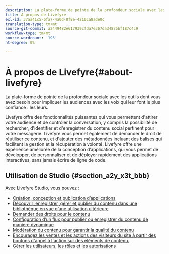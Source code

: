 ```yaml
---
description: La plate-forme de pointe de la profondeur sociale avec les outils dont vous avez besoin pour impliquer les audiences avec les voix qu'elles font le plus confiance à elles.
title: A propos de Livefyre
exl-id: 37aa41c5-6fa7-4a0d-8f8e-4210ca8ade0c
translation-type: tm+mt
source-git-commit: a2449482e617939cfda7e367da34875bf187c4c9
workflow-type: tm+mt
source-wordcount: '193'
ht-degree: 0%

---
```


# À propos de Livefyre{#about-livefyre}

La plate-forme de pointe de la profondeur sociale avec les outils dont vous avez besoin pour impliquer les audiences avec les voix qui leur font le plus confiance : les leurs.

Livefyre offre des fonctionnalités puissantes qui vous permettent d&#39;attirer votre audience et de contrôler la conversation, y compris la possibilité de rechercher, d&#39;identifier et d&#39;enregistrer du contenu social pertinent pour votre messagerie. Livefyre vous permet également de demander le droit de réutiliser ce contenu, et d&#39;ajouter des métadonnées incluant des balises qui facilitent la gestion et la récupération à volonté. Livefyre offre une expérience améliorée de la conception d’applications, qui vous permet de développer, de personnaliser et de déployer rapidement des applications interactives, sans jamais écrire de ligne de code.

## Utilisation de Studio {#section_a2y_x3t_bbb}

Avec Livefyre Studio, vous pouvez :

* [Création, conception et publication d’applications](c-about-apps/c-about-apps.md#c_about_apps)
* [Découvrir, enregistrer, gérer et publier du contenu dans une bibliothèque en vue d’une utilisation ultérieure](c-library/c-assets/c-assets.md)
* [Demander des droits pour le contenu](c-how-requesting-rights-works/t-send-a-rights-request-to-own-a-digital-asset.md#t_send_a_rights_request_to_own_a_digital_asset)
* [Configuration d’un flux pour publier ou enregistrer du contenu de manière dynamique](c-streams/t-create-a-new-stream.md#t_create_a_new_stream)
* [Modération du contenu pour garantir la qualité du contenu](c-features-livefyre/c-about-moderation/c-setting-up-moderation.md#c_setting_up_moderation)
* [Encouragez les ventes et les actions des visiteurs du site à partir des boutons d&#39;appel à l&#39;action sur des éléments de contenu.](c-features-livefyre/c-ugc-commerce.md#c_ugc_commerce)
* [Gérer les utilisateurs, les rôles et les autorisations](c-about-apps/c-about-apps.md#c_about_apps)
